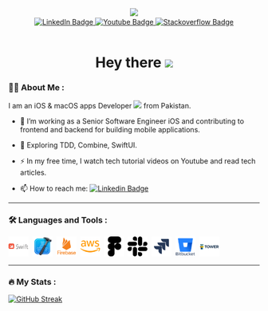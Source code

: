 <div id="header" align="center">
  <img src="https://media.giphy.com/media/M9gbBd9nbDrOTu1Mqx/giphy.gif" width="100"/>
  
  <div id="badges" align="center">
  <a href="https://www.linkedin.com/in/m-afham/">
    <img src="https://img.shields.io/badge/LinkedIn-blue?style=for-the-badge&logo=linkedin&logoColor=white" alt="LinkedIn Badge"/>
  </a>
  <a href="https://www.youtube.com/channel/UCd6hUPEcUowvwZRjms4nxxw">
    <img src="https://img.shields.io/badge/YouTube-red?style=for-the-badge&logo=youtube&logoColor=white" alt="Youtube Badge"/>
  </a>
  <a href="https://stackoverflow.com/users/8451247/m-afham?tab=profile">
    <img src="https://img.shields.io/badge/Stackoverflow-yellow?style=for-the-badge&logo=stackoverflow&logoColor=white" alt="Stackoverflow Badge"/>
  </a>
</div>
 <img src="https://komarev.com/ghpvc/?username=m-afham&style=flat-square&color=blue" alt=""/>

<h1>
  Hey there
  <img src="https://media.giphy.com/media/hvRJCLFzcasrR4ia7z/giphy.gif" width="30px"/>
</h1>

</div>

### :man_technologist: About Me :

I am an iOS & macOS apps Developer <img src="https://media.giphy.com/media/WUlplcMpOCEmTGBtBW/giphy.gif" width="30"> from Pakistan.

- :telescope: I’m working as a Senior Software Engineer iOS and contributing to frontend and backend for building mobile applications.

- :seedling: Exploring TDD, Combine, SwiftUI.

- :zap: In my free time, I watch tech tutorial videos on Youtube and read tech articles.

- :mailbox: How to reach me:  [![Linkedin Badge](https://img.shields.io/badge/-MAfham-blue?style=flat&logo=Linkedin&logoColor=white)](https://www.linkedin.com/in/m-afham/)

---

### :hammer_and_wrench: Languages and Tools :

<div>
  <img src="https://github.com/devicons/devicon/blob/master/icons/swift/swift-original-wordmark.svg" title="Java" alt="Java" width="40" height="40"/>&nbsp;
  <img src="https://github.com/devicons/devicon/blob/master/icons/xcode/xcode-original.svg" title="React" alt="React" width="40" height="40"/>&nbsp;
  <img src="https://github.com/devicons/devicon/blob/master/icons/firebase/firebase-plain-wordmark.svg" title="Firebase" alt="Firebase" width="40" height="40"/>&nbsp;
  <img src="https://github.com/devicons/devicon/blob/master/icons/amazonwebservices/amazonwebservices-plain-wordmark.svg" title="AWS" alt="AWS" width="40" height="40"/>&nbsp;
  <img src="https://github.com/devicons/devicon/blob/master/icons/figma/figma-plain.svg" title="Figma" alt="Figma" width="40" height="40"/>&nbsp;
  <img src="https://github.com/devicons/devicon/blob/master/icons/slack/slack-plain.svg" title="Slack" alt="Slack" width="40" height="40"/>&nbsp;
  <img src="https://github.com/devicons/devicon/blob/master/icons/jira/jira-plain.svg" title="Jira" alt="Jira" width="40" height="40"/>&nbsp;
  <img src="https://github.com/devicons/devicon/blob/master/icons/bitbucket/bitbucket-original-wordmark.svg" title="Bitbucket" alt="Bitbucket" width="40" height="40"/>&nbsp;
  <img src="https://github.com/devicons/devicon/blob/master/icons/towergit/towergit-original-wordmark.svg" title="Git" **alt="Tower Git" width="40" height="40"/>
</div>

---

### :fire: My Stats :
[![GitHub Streak](http://github-readme-streak-stats.herokuapp.com?user=m-afham&theme=dark&background=000000)](https://git.io/streak-stats)
